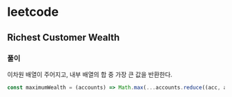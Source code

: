 # leetcode

## Richest Customer Wealth

### 풀이

이차원 배열이 주어지고, 내부 배열의 합 중 가장 큰 값을 반환한다.

```js
const maximumWealth = (accounts) => Math.max(...accounts.reduce((acc, account) => [...acc, account.reduce((sum, money) => sum + money, 0)], []));
```